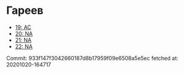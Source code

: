 # Гареев
- [19: AC](19.md)
- [20: NA](20.md)
- [21: NA](21.md)
- [22: NA](22.md)

Commit: 933f147f3042660187d8b17959f09e6508a5e5ec
 fetched at: 20201020-164717
